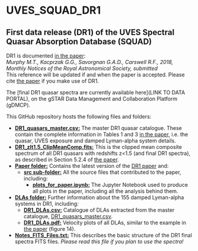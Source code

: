 # UVES_SQUAD_DR1
## First data release (DR1) of the UVES Spectral Quasar Absorption Database (SQUAD)

DR1 is documented [in the paper](Paper/paper_submitted_2018-08-10.pdf):  
*Murphy M.T., Kacprzak G.G., Savorgnan G.A.D., Carswell R.F.,
2018, Monthly Notices of the Royal Astronomical Society, submitted*  
This reference will be updated if and when the paper is accepted.
Please cite [the paper](Paper/paper_submitted_2018-08-10.pdf) if you make use of DR1.

The [final DR1 quasar spectra are currently available here](LINK TO DATA PORTAL), on the gSTAR Data Management and Collaboration Platform (gDMCP).

This GitHub repository hosts the following files and folders:
- [**DR1_quasars_master.csv:**](DR1_quasars_master.csv) The master DR1 quasar catalogue. These contain the complete information in Tables 1 and 3 [in the paper](Paper/paper_submitted_2018-08-10.pdf), i.e. the quasar, UVES exposure and damped Lyman-alpha system details.
- [**DR1_zlt1.5_ClipMeanComp.fits:**](DR1_zlt1.5_ClipMeanComp.fits) This is the clipped mean composite spectrum of all DR1 quasars with redshifts z<1.5 (and final DR1 spectra), as described in Section 5.2.4 of [the paper](Paper/paper_submitted_2018-08-10.pdf).
- [**Paper folder:**](Paper/) Contains the latest version of the [DR1 paper](Paper/paper_submitted_2018-08-10.pdf) and:
  - [**src sub-folder:**](Paper/src) All the source files that contributed to the paper, including:
    - [**plots_for_paper.ipynb:**](Paper/src/plots_for_paper.ipynb) The Jupyter Notebook used to produce all plots in the paper, including all the analysis behind them.
- [**DLAs folder:**](DLAs/) Further information about the 155 damped Lyman-alpha systems in DR1, including:
  - [**DR1_DLAs.csv:**](DLAs/DR1_DLAs.csv) Catalogue of DLAs extracted from the master catalogue, [DR1_quasars_master.csv](DR1_quasars_master.csv).
  - [**DR1_DLAs.pdf:**](DLAs/DR1_DLAs.pdf) Velocity plots of all DLAs, similar to the example in [the paper](Paper/paper_submitted_2018-08-10.pdf) (figure 14).
- [**Notes_FITS_Files.txt:**](Notes_FITS_Files.txt) This describes the basic structure of the DR1 final spectra FITS files. *Please read this file if you plan to use the spectra!*

